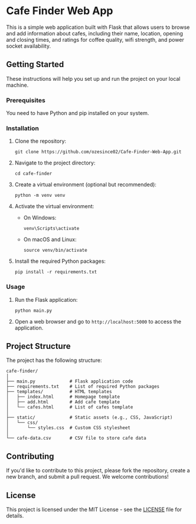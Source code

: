 # Cafe Finder Web App

This is a simple web application built with Flask that allows users to browse and add information about cafes, including their name, location, opening and closing times, and ratings for coffee quality, wifi strength, and power socket availability.

## Getting Started

These instructions will help you set up and run the project on your local machine.

### Prerequisites

You need to have Python and pip installed on your system.

### Installation

1. Clone the repository:

   ```
   git clone https://github.com/ozesince02/Cafe-Finder-Web-App.git
   ```

2. Navigate to the project directory:

   ```
   cd cafe-finder
   ```

3. Create a virtual environment (optional but recommended):

   ```
   python -m venv venv
   ```

4. Activate the virtual environment:

   - On Windows:

     ```
     venv\Scripts\activate
     ```

   - On macOS and Linux:

     ```
     source venv/bin/activate
     ```

5. Install the required Python packages:

   ```
   pip install -r requirements.txt
   ```

### Usage

1. Run the Flask application:

   ```
   python main.py
   ```

2. Open a web browser and go to `http://localhost:5000` to access the application.

## Project Structure

The project has the following structure:

```
cafe-finder/
│
├── main.py             # Flask application code
├── requirements.txt    # List of required Python packages
├── templates/          # HTML templates
│   ├── index.html      # Homepage template
│   ├── add.html        # Add cafe template
│   └── cafes.html      # List of cafes template
│
├── static/             # Static assets (e.g., CSS, JavaScript)
│   └── css/
│       └── styles.css  # Custom CSS stylesheet
│
└── cafe-data.csv       # CSV file to store cafe data
```

## Contributing

If you'd like to contribute to this project, please fork the repository, create a new branch, and submit a pull request. We welcome contributions!

## License

This project is licensed under the MIT License - see the [LICENSE](LICENSE) file for details.
